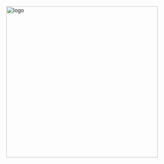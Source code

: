 <img src="https://github.com/Aditya-567/Vendor-app/assets/106132841/55adfa30-900c-409a-9e4a-87d8480d2386" alt="logo" width="400" height="400">
